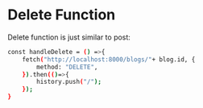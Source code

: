 # Delete Function

Delete function is just similar to post:

```bash
const handleDelete = () =>{
    fetch("http://localhost:8000/blogs/"+ blog.id, {
        method: "DELETE",  
    }).then(()=>{
        history.push("/");
    });
}
```




